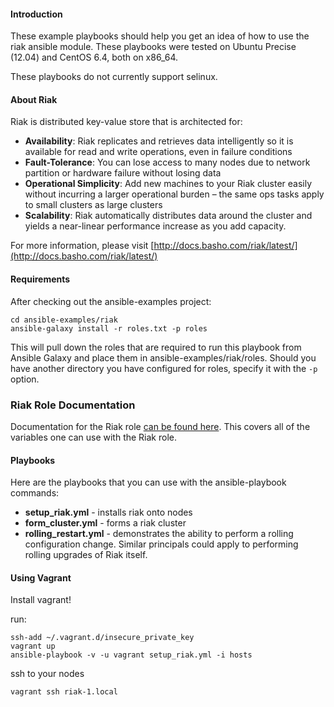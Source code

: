 #### Introduction

These example playbooks should help you get an idea of how to use the riak ansible module.  These playbooks were tested on Ubuntu Precise (12.04) and CentOS 6.4, both on x86_64.

These playbooks do not currently support selinux.

#### About Riak

Riak is distributed key-value store that is architected for:

* **Availability**: Riak replicates and retrieves data intelligently so it is available for read and write operations, even in failure conditions
* **Fault-Tolerance**: You can lose access to many nodes due to network partition or hardware failure without losing data
* **Operational Simplicity**: Add new machines to your Riak cluster easily without incurring a larger operational burden – the same ops tasks apply to small clusters as large clusters
* **Scalability**: Riak automatically distributes data around the cluster and yields a near-linear performance increase as you add capacity.

For more information, please visit [http://docs.basho.com/riak/latest/](http://docs.basho.com/riak/latest/)

#### Requirements

After checking out the ansible-examples project:

	cd ansible-examples/riak
	ansible-galaxy install -r roles.txt -p roles

This will pull down the roles that are required to run this playbook from Ansible Galaxy and place them in ansible-examples/riak/roles.  Should you have another directory you have configured for roles, specify it with the `-p` option. 

### Riak Role Documentation

Documentation for the Riak role [can be found here](https://github.com/basho/ansible-riak/blob/master/README.md). This covers all of the variables one can use with the Riak role.


#### Playbooks 

Here are the playbooks that you can use with the ansible-playbook commands:


* **setup_riak.yml** - installs riak onto nodes
* **form_cluster.yml** - forms a riak cluster
* **rolling_restart.yml** - demonstrates the ability to perform a rolling
configuration change.  Similar principals could apply to performing
rolling upgrades of Riak itself.


#### Using Vagrant

Install vagrant!


run:

	ssh-add ~/.vagrant.d/insecure_private_key
	vagrant up
	ansible-playbook -v -u vagrant setup_riak.yml -i hosts 		
	
ssh to your nodes

	vagrant ssh riak-1.local
